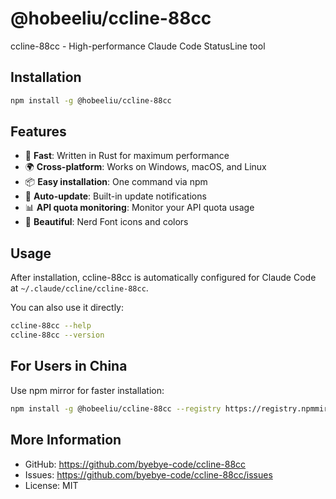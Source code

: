 # @hobeeliu/ccline-88cc

ccline-88cc - High-performance Claude Code StatusLine tool

## Installation

```bash
npm install -g @hobeeliu/ccline-88cc
```

## Features

- 🚀 **Fast**: Written in Rust for maximum performance
- 🌍 **Cross-platform**: Works on Windows, macOS, and Linux
- 📦 **Easy installation**: One command via npm
- 🔄 **Auto-update**: Built-in update notifications
- 📊 **API quota monitoring**: Monitor your API quota usage
- 🎨 **Beautiful**: Nerd Font icons and colors

## Usage

After installation, ccline-88cc is automatically configured for Claude Code at `~/.claude/ccline/ccline-88cc`.

You can also use it directly:

```bash
ccline-88cc --help
ccline-88cc --version
```

## For Users in China

Use npm mirror for faster installation:

```bash
npm install -g @hobeeliu/ccline-88cc --registry https://registry.npmmirror.com
```

## More Information

- GitHub: https://github.com/byebye-code/ccline-88cc
- Issues: https://github.com/byebye-code/ccline-88cc/issues
- License: MIT